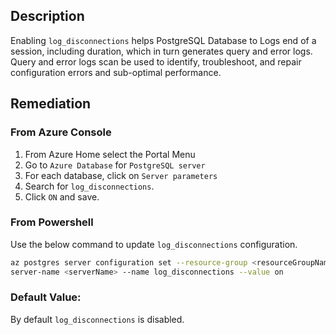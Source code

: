 ## Description

Enabling `log_disconnections` helps PostgreSQL Database to Logs end of a session, including duration, which in turn generates query and error logs. Query and error logs scan be used to identify, troubleshoot, and repair configuration errors and sub-optimal performance.

## Remediation

### From Azure Console

  1. From Azure Home select the Portal Menu
  2. Go to `Azure Database` for `PostgreSQL server`
  3. For each database, click on `Server parameters`
  4. Search for `log_disconnections`.
  5. Click `ON` and save.

### From Powershell

Use the below command to update `log_disconnections` configuration.

```bash
az postgres server configuration set --resource-group <resourceGroupName> --
server-name <serverName> --name log_disconnections --value on
```

### Default Value:

By default `log_disconnections` is disabled.